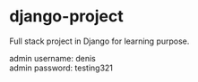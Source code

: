 # django-project
Full stack project  in Django for learning purpose.

admin username: denis  
admin password: testing321
